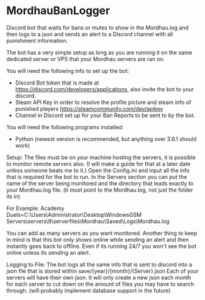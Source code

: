 # MordhauBanLogger
Discord bot that waits for bans or mutes to show in the Mordhau.log and then logs to a json and sends an alert to a Discord channel with all punishment information.

The bot has a very simple setup as long as you are running it on the same dedicated server or VPS that your Mordhau servers are ran on.

You will need the following info to set up the bot:

- Discord Bot token that is made at https://discord.com/developers/applications, also invite the bot to your discord.
- Steam API Key in order to resolve the profile picture and steam info of punished players https://steamcommunity.com/dev/apikey
- Channel in Discord set up for your Ban Reports to be sent to by the bot.


You will need the following programs installed:

- Python (newest version is recommended, but anything over 3.6.1 should work)


Setup:
The files must be on your machine hosting the servers, it is possible to monitor remote servers also. (I will make a guide for that at a later date unless someone beats me to it.)
Open the Config.ini and input all the info that is required for the bot to run.
In the Servers section you can put the name of the server being monitored and the directory that leads exactly to your Mordhau.log file. (it must point to the Mordhau.log, not just the folder its in)

For Example:
Academy Duels=C:\Users\Administrator\Desktop\WindowsGSM Servers\servers\9\serverfiles\Mordhau\Saved\Logs\Mordhau.log

You can add as many servers as you want monitored.
Another thing to keep in mind is that this bot only shows online while sending an alert and then instantly goes back to offline. Even if its running 24/7 you won't see the bot online unless its sending an alert.

Logging to File:
The bot logs all the same info that is sent to discord into a json file that is stored within save/{year}/{month}/{Server}.json
Each of your servers will have their own json. It will only create a new json each month for each server to cut down on the amount of files you may have to search through.
(will probably implement database support in the future)

